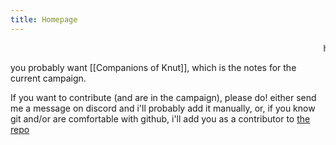 ```yaml
---
title: Homepage
---
```


<marquee>hi welcome to my web page</marquee>

you probably want [[Companions of Knut]], which is the notes for the current campaign.

If you want to contribute (and are in the campaign), please do! either send me a message on discord and i'll probably add it manually, or, if you know git and/or are comfortable with github, i'll add you as a contributor to [the repo](https://github.com/biglizards/SoF-Notes)

